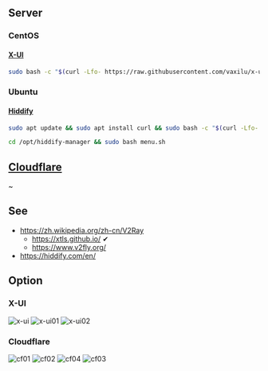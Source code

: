 
## Server

### CentOS

#### [X-UI](https://github.com/vaxilu/x-ui)

```sh
sudo bash -c "$(curl -Lfo- https://raw.githubusercontent.com/vaxilu/x-ui/master/install.sh)"
```

### Ubuntu

#### [Hiddify](https://github.com/hiddify/hiddify-config)

```sh
sudo apt update && sudo apt install curl && sudo bash -c "$(curl -Lfo- https://i.hiddify.com/release)"
```

```sh
cd /opt/hiddify-manager && sudo bash menu.sh
```


## [Cloudflare](https://dash.cloudflare.com/)

~


## See

- https://zh.wikipedia.org/zh-cn/V2Ray
  - https://xtls.github.io/ ✔
  - https://www.v2fly.org/
- https://hiddify.com/en/


## Option

### X-UI
![x-ui](x-ui.png)
![x-ui01](x-ui01.png)
![x-ui02](x-ui02.png)

### Cloudflare
![cf01](cf01.png)
![cf02](cf02.png)
![cf04](cf04.png)
![cf03](cf03.png)
